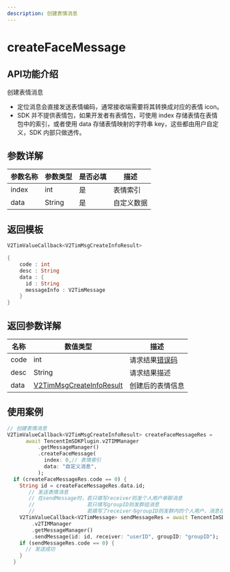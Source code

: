 ```yaml
---
description: 创建表情消息
---
```


# createFaceMessage

## API功能介绍

创建表情消息

* 定位消息会直接发送表情编码，通常接收端需要将其转换成对应的表情 icon。
* SDK 并不提供表情包，如果开发者有表情包，可使用 index 存储表情在表情包中的索引，或者使用 data 存储表情映射的字符串 key，这些都由用户自定义，SDK 内部只做透传。

## 参数详解

| 参数名称  | 参数类型   | 是否必填 | 描述    |
| ----- | ------ | ---- | ----- |
| index | int    | 是    | 表情索引  |
| data  | String | 是    | 自定义数据 |

## 返回模板

```dart
V2TimValueCallback<V2TimMsgCreateInfoResult>

{
    code : int
    desc : String
    data : {
      id : String
      messageInfo : V2TimMessage
    }
}
```

## 返回参数详解

| 名称   | 数值类型                                                          | 描述                                                             |
| ---- | ------------------------------------------------------------- | -------------------------------------------------------------- |
| code | int                                                           | 请求结果[错误码](https://cloud.tencent.com/document/product/269/1671) |
| desc | String                                                        | 请求结果描述                                                         |
| data | [V2TimMsgCreateInfoResult](../../class/v2timsdklistener-1.md) | 创建后的表情信息                                                       |

## 使用案例  &#x20;

```dart
// 创建表情消息
V2TimValueCallback<V2TimMsgCreateInfoResult> createFaceMessageRes =
      await TencentImSDKPlugin.v2TIMManager
          .getMessageManager()
          .createFaceMessage(
            index: 0,// 表情索引
            data: "自定义消息",
          );
  if (createFaceMessageRes.code == 0) {
    String id = createFaceMessageRes.data.id;
       // 发送表情消息
       // 在sendMessage时，若只填写receiver则发个人用户单聊消息
       //                 若只填写groupID则发群组消息
       //                 若填写了receiver与groupID则发群内的个人用户，消息在群聊中显示，只有指定receiver能看见
    V2TimValueCallback<V2TimMessage> sendMessageRes = await TencentImSDKPlugin
        .v2TIMManager
        .getMessageManager()
        .sendMessage(id: id, receiver: "userID", groupID: "groupID");
    if (sendMessageRes.code == 0) {
      // 发送成功
    }
  }
```
